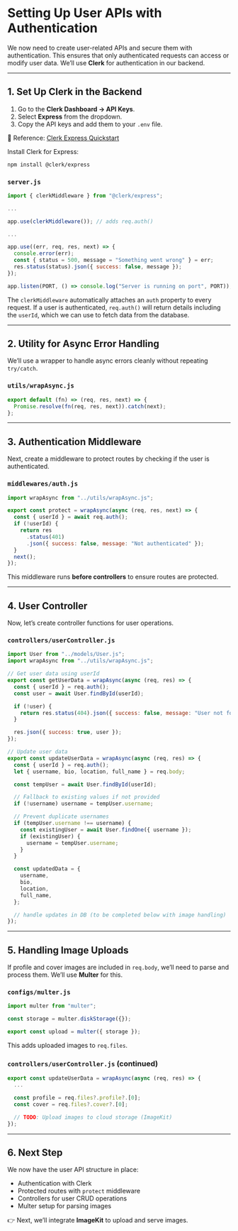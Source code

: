 # Setting Up User APIs with Authentication

We now need to create user-related APIs and secure them with authentication. This ensures that only authenticated requests can access or modify user data. We’ll use **Clerk** for authentication in our backend.

---

## 1. Set Up Clerk in the Backend

1. Go to the **Clerk Dashboard → API Keys**.
2. Select **Express** from the dropdown.
3. Copy the API keys and add them to your `.env` file.

📖 Reference: [Clerk Express Quickstart](https://clerk.com/docs/quickstarts/express)

Install Clerk for Express:

```bash
npm install @clerk/express
```

### `server.js`

```js
import { clerkMiddleware } from "@clerk/express";

...

app.use(clerkMiddleware()); // adds req.auth()

...

app.use((err, req, res, next) => {
  console.error(err);
  const { status = 500, message = "Something went wrong" } = err;
  res.status(status).json({ success: false, message });
});

app.listen(PORT, () => console.log("Server is running on port", PORT));
```

The `clerkMiddleware` automatically attaches an `auth` property to every request. If a user is authenticated, `req.auth()` will return details including the `userId`, which we can use to fetch data from the database.

---

## 2. Utility for Async Error Handling

We’ll use a wrapper to handle async errors cleanly without repeating `try/catch`.

### `utils/wrapAsync.js`

```js
export default (fn) => (req, res, next) => {
  Promise.resolve(fn(req, res, next)).catch(next);
};
```

---

## 3. Authentication Middleware

Next, create a middleware to protect routes by checking if the user is authenticated.

### `middlewares/auth.js`

```js
import wrapAsync from "../utils/wrapAsync.js";

export const protect = wrapAsync(async (req, res, next) => {
  const { userId } = await req.auth();
  if (!userId) {
    return res
      .status(401)
      .json({ success: false, message: "Not authenticated" });
  }
  next();
});
```

This middleware runs **before controllers** to ensure routes are protected.

---

## 4. User Controller

Now, let’s create controller functions for user operations.

### `controllers/userController.js`

```js
import User from "../models/User.js";
import wrapAsync from "../utils/wrapAsync.js";

// Get user data using userId
export const getUserData = wrapAsync(async (req, res) => {
  const { userId } = req.auth();
  const user = await User.findById(userId);

  if (!user) {
    return res.status(404).json({ success: false, message: "User not found" });
  }

  res.json({ success: true, user });
});

// Update user data
export const updateUserData = wrapAsync(async (req, res) => {
  const { userId } = req.auth();
  let { username, bio, location, full_name } = req.body;

  const tempUser = await User.findById(userId);

  // Fallback to existing values if not provided
  if (!username) username = tempUser.username;

  // Prevent duplicate usernames
  if (tempUser.username !== username) {
    const existingUser = await User.findOne({ username });
    if (existingUser) {
      username = tempUser.username;
    }
  }

  const updatedData = {
    username,
    bio,
    location,
    full_name,
  };

  // handle updates in DB (to be completed below with image handling)
});
```

---

## 5. Handling Image Uploads

If profile and cover images are included in `req.body`, we’ll need to parse and process them. We’ll use **Multer** for this.

### `configs/multer.js`

```js
import multer from "multer";

const storage = multer.diskStorage({});

export const upload = multer({ storage });
```

This adds uploaded images to `req.files`.

### `controllers/userController.js` (continued)

```js
export const updateUserData = wrapAsync(async (req, res) => {
  ...

  const profile = req.files?.profile?.[0];
  const cover = req.files?.cover?.[0];

  // TODO: Upload images to cloud storage (ImageKit)
});
```

---

## 6. Next Step

We now have the user API structure in place:

- Authentication with Clerk
- Protected routes with `protect` middleware
- Controllers for user CRUD operations
- Multer setup for parsing images

👉 Next, we’ll integrate **ImageKit** to upload and serve images.
